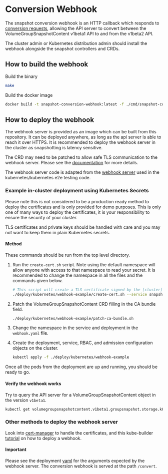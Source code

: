 # Conversion Webhook

The snapshot conversion webhook is an HTTP callback which responds to 
[conversion requests](https://kubernetes.io/docs/tasks/extend-kubernetes/custom-resources/custom-resource-definition-versioning/#webhook-conversion),
allowing the API server to convert between the VolumeGroupSnapshotContent v1beta1 API to and from the v1beta2 API.

The cluster admin or Kubernetes distribution admin should install the webhook
alongside the snapshot controllers and CRDs.

## How to build the webhook

Build the binary

```bash
make 
```

Build the docker image

```bash
docker build -t snapshot-conversion-webhook:latest -f ./cmd/snapshot-conversion-webhook/Dockerfile .
```

## How to deploy the webhook

The webhook server is provided as an image which can be built from this repository. It can be deployed anywhere, 
as long as the api server is able to reach it over HTTPS. It is recommended to deploy the webhook server in the
cluster as snapshotting is latency sensitive.

The CRD may need to be patched to allow safe TLS communication to the webhook server. 
Please see the [documentation](https://kubernetes.io/docs/tasks/extend-kubernetes/custom-resources/custom-resource-definition-versioning/#webhook-conversion)
for more details.

The webhook server code is adapted from the [webhook server](https://github.com/kubernetes/kubernetes/blob/v1.25.3/test/images/agnhost/crd-conversion-webhook/main.go)
used in the kubernetes/kubernetes e2e testing code.

### Example in-cluster deployment using Kubernetes Secrets

Please note this is not considered to be a production ready method to deploy the certificates and is only provided
for demo purposes. This is only one of many ways to deploy the certificates, it is your responsibility to
ensure the security of your cluster.

TLS certificates and private keys should be handled with care and you may not want to keep them in plain
Kubernetes secrets.

#### Method

These commands should be run from the top level directory.

1. Run the `create-cert.sh` script. Note using the default namespace will allow anyone with access to that namespace to read your secret. It is recommended to change the namespace in all the files and the commands given below.


    ```bash
    # This script will create a TLS certificate signed by the [cluster](https://kubernetes.io/docs/tasks/tls/managing-tls-in-a-cluster/). It will place the public and private key into a secret on the cluster.
    ./deploy/kubernetes/webhook-example/create-cert.sh --service snapshot-conversion-webhook-service --secret snapshot-conversion-webhook-secret --namespace default # Make sure to use a different namespace
    ```

2. Patch the VolumeGroupSnapshotContent CRD filling in the CA bundle field.

    ```bash
    ./deploy/kubernetes/webhook-example/patch-ca-bundle.sh
    ```

3. Change the namespace in the service and deployment in the `webhook.yaml` file.

4. Create the deployment, service, RBAC, and admission configuration objects on the cluster.

    ```bash
    kubectl apply -f ./deploy/kubernetes/webhook-example
    ```

Once all the pods from the deployment are up and running, you should be ready to go.

#### Verify the webhook works

Try to query the API server for a VolumeGroupSnapshotContent object in the version `v1beta1`.

```bash
kubectl get volumegroupsnapshotcontent.v1beta1.groupsnapshot.storage.k8s.io 
```

### Other methods to deploy the webhook server

Look into [cert-manager](https://cert-manager.io/) to handle the certificates,
and this kube-builder [tutorial](https://book.kubebuilder.io/cronjob-tutorial/cert-manager.html) on how to deploy a webhook.

#### Important

Please see the deployment [yaml](./webhook.yaml) for the arguments expected by the
webhook server. The conversion webhook is served at the path `/convert`.
